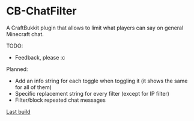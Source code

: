 CB-ChatFilter
=============

A CraftBukkit plugin that allows to limit what players can say on general Minecraft chat.

TODO: 
 - Feedback, please :c
 
Planned:
 - Add an info string for each toggle when toggling it (it shows the same for all of them)
 - Specific replacement string for every filter (except for IP filter)
 - Filter/block repeated chat messages
 
[Last build](https://dl.dropboxusercontent.com/u/50994829/minecraft/plugins/ChatFilter/ChatFilter-0.0.2-SNAPSHOT-r24.jar)